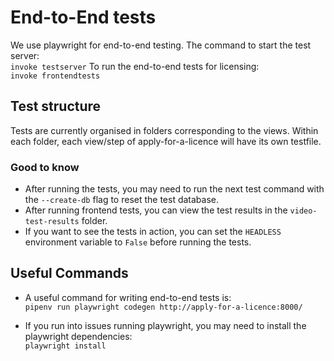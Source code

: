 # End-to-End tests
We use playwright for end-to-end testing.
The command to start the test server:\
`invoke testserver`
To run the end-to-end tests for licensing:\
`invoke frontendtests`

## Test structure
Tests are currently organised in folders corresponding to the views. Within each folder, each view/step of apply-for-a-licence will have its own testfile.

### Good to know
- After running the tests, you may need to run the next test command with the `--create-db` flag to reset the test database.
- After running frontend tests, you can view the test results in the `video-test-results` folder.
- If you want to see the tests in action, you can set the `HEADLESS` environment variable to `False` before running the tests.

## Useful Commands
- A useful command for writing end-to-end tests is:\
`pipenv run playwright codegen http://apply-for-a-licence:8000/`

- If you run into issues running playwright, you may need to install the playwright dependencies:\
`playwright install`
